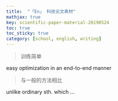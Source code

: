 ```yaml
---
title:  "「En」 科技论文素材"
mathjax: true
key: scientific-paper-material-20190524
toc: true
toc_sticky: true
category: [school, english, writing]
---
```

>训练简单   

easy optimization in an end-to-end manner    

>与一般的方法相比   

unlike ordinary sth. which ...    
